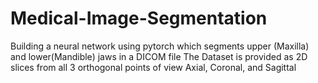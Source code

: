 # Medical-Image-Segmentation
Building a neural network using pytorch which segments upper (Maxilla) and lower(Mandible) jaws in a DICOM file  The Dataset is provided as 2D slices from all 3 orthogonal points of view Axial, Coronal, and Sagittal

